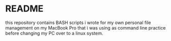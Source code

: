 # README
this repository contains BASH scripts i wrote for my own personal file management on my MacBook Pro that i was using as command line practice before changing my PC over to a linux system.
